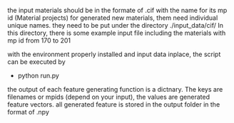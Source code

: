 the input materials should be in the formate of .cif with the name for its mp id (Material projects)
for generated new materials, them need individual unique names.
they need to be put under the directory ./input_data/cif/ 
In this directory, there is some example input file including the materials with mp id from 170 to 201

with the environment properly installed and input data inplace,
the script can be executed by 
- python run.py

the output of each feature generating function is a dictnary. The keys are filenames or mpids (depend on your input), the values are generated feature vectors.
all generated feature is stored in the output folder in the format of .npy



